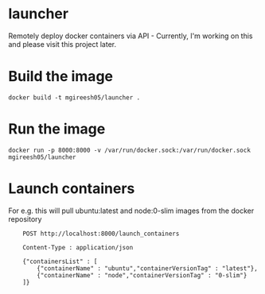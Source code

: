 # launcher
Remotely deploy docker containers via API - Currently, I'm working on this and please visit this project later.

# Build the image
```
docker build -t mgireesh05/launcher .
```

# Run the image
```
docker run -p 8000:8000 -v /var/run/docker.sock:/var/run/docker.sock mgireesh05/launcher
```

# Launch containers

For e.g. this will pull ubuntu:latest and node:0-slim images from the docker repository
``` 
	POST http://localhost:8000/launch_containers

	Content-Type : application/json

	{"containersList" : [
		{"containerName" : "ubuntu","containerVersionTag" : "latest"},
		{"containerName" : "node","containerVersionTag" : "0-slim"}
	]}
```
